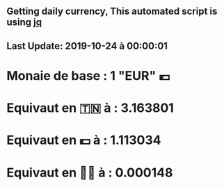 ## Getting daily currency, This automated script is using [jq](https://stedolan.github.io/jq/)
## Last Update:  2019-10-24 à 00:00:01
 # Monaie de base : 1 "EUR" 💶 
 # Equivaut en 🇹🇳 à :  3.163801 
 # Equivaut en 💵 à : 1.113034
 # Equivaut en 🐱‍💻 à :  0.000148
